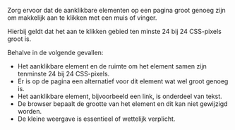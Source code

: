 <!-- @license CC0-1.0 -->

Zorg ervoor dat de aanklikbare elementen op een pagina groot genoeg zijn om makkelijk aan te klikken met een muis of vinger.

Hierbij geldt dat het aan te klikken gebied ten minste 24 bij 24 CSS-pixels groot is.

Behalve in de volgende gevallen:

- Het aanklikbare element en de ruimte om het element samen zijn tenminste 24 bij 24 CSS-pixels.
- Er is op de pagina een alternatief voor dit element wat wel groot genoeg is.
- Het aanklikbare element, bijvoorbeeld een link, is onderdeel van tekst.
- De browser bepaalt de grootte van het element en dit kan niet gewijzigd worden.
- De kleine weergave is essentieel of wettelijk verplicht.
